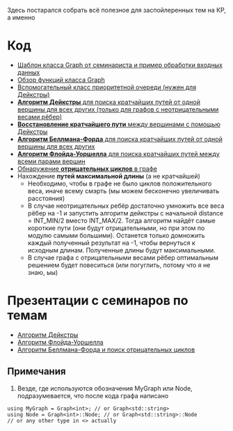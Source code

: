 Здесь постарался собрать всё полезное для заспойлеренных тем на КР, а именно

Код
===
- [Шаблон класса Graph от семинариста и пример обработки входных данных](graph_and_input.cpp)
- [Обзор функций класса Graph](graph_func_review.cpp)
- [Вспомогательный класс приоритетной очереди (нужен для Дейкстры)](priority_queue.cpp)
- [**Алгоритм Дейкстры** для поиска кратчайших путей от одной вершины для всех других (только для графов с неотрицательными весами рёбер)](dijkstra.cpp)
- [**Восстановление кратчайшего пути** между вершинами с помощью Дейкстры](dijkstra.cpp)
- [**Алгоритм Беллмана-Форда** для поиска кратчайших путей от одной вершины для всех других](bellman-ford.cpp)
- [**Алгоритм Флойда-Уоршелла** для поиска кратчайших путей между всеми парами вершин](floyd.cpp)
- [Обнаружение **отрицательных циклов** в графе](negative_cycles.cpp)
- Нахождение **путей максимальной длины** (а не кратчайшей)
    - Необходимо, чтобы в графе не было циклов положительного веса, иначе всему смэрть (мы можем бесконечно увеличивать расстояния)
    - В случае неотрицательных ребёр достаточно умножить все веса рёбер на -1 и запустить алгоритм дейкстры с начальной distance = INT_MIN/2 вместо INT_MAX/2. Тогда алгоритм найдёт самые короткие пути (они будут отрицательными, но при этом по модулю самыми большими). Останется только домножить каждый полученный результат на -1, чтобы вернуться к исходным длинам. Полученные длины будут максимальными.
    - В случае графа с отрицательными весами рёбер оптимальным решением будет повеситься (или погуглить, потому что я не знаю, ыы)

Презентации с семинаров по темам
================================
- [Алгоритм Дейкстры](slides/dijkstra.pdf)
- [Алгоритм Флойда-Уоршелла](slides/floyd.pdf)
- [Алгоритм Беллмана-Форда и поиск отрицательных циклов](slides/bellman-ford.pdf)

Примечания
----------
1. Везде, где используются обозначения MyGraph или Node, подразумевается, что после кода графа написано
```
using MyGraph = Graph<int>; // or Graph<std::string>
using Node = Graph<int>::Node; // or Graph<std::string>::Node
// or any other type in <> actually
```
